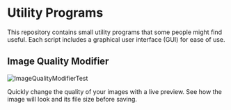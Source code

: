 # Utility Programs

This repository contains small utility programs that some people might find useful. Each script includes a graphical user interface (GUI) for ease of use.

## Image Quality Modifier
![ImageQualityModifierTest](https://github.com/user-attachments/assets/be43f03b-2b8a-4035-b44b-58612b65a14c)

Quickly change the quality of your images with a live preview. See how the image will look and its file size before saving.
